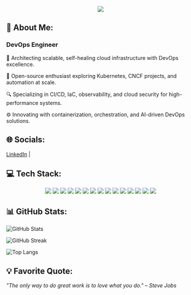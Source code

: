<p align="center">
  <img src="https://readme-typing-svg.demolab.com?font=Fira+Code&pause=1000&color=00FF00&center=true&width=500&lines=👋+Hello...Visionaries!;Tripti+Singh." />
</p>

## 💫 About Me:
### DevOps Engineer  

🚀 Architecting scalable, self-healing cloud infrastructure with DevOps excellence.  

🌱 Open-source enthusiast exploring Kubernetes, CNCF projects, and automation at scale.  

🔍 Specializing in CI/CD, IaC, observability, and cloud security for high-performance systems.  

⚙️ Innovating with containerization, orchestration, and AI-driven DevOps solutions.  

## 🌐 Socials:
[LinkedIn](#) |

## 💻 Tech Stack:
<p align="center">
  <img src="https://img.shields.io/badge/Shell_Script-%2312100E.svg?style=for-the-badge&logo=gnu-bash&logoColor=white" />
  <img src="https://img.shields.io/badge/Python-%2314354C.svg?style=for-the-badge&logo=python&logoColor=white" />
  <img src="https://img.shields.io/badge/AWS-%23FF9900.svg?style=for-the-badge&logo=amazon-aws&logoColor=white" />
  <img src="https://img.shields.io/badge/Jenkins-%23D24939.svg?style=for-the-badge&logo=jenkins&logoColor=white" />
  <img src="https://img.shields.io/badge/GitLab_CI-%23FC6D26.svg?style=for-the-badge&logo=gitlab&logoColor=white" />
  <img src="https://img.shields.io/badge/Git-%23F05032.svg?style=for-the-badge&logo=git&logoColor=white" />
  <img src="https://img.shields.io/badge/GitHub_Actions-%232088FF.svg?style=for-the-badge&logo=github-actions&logoColor=white" />
  <img src="https://img.shields.io/badge/Docker-%230db7ed.svg?style=for-the-badge&logo=docker&logoColor=white" />
  <img src="https://img.shields.io/badge/Gradle-%2302303A.svg?style=for-the-badge&logo=gradle&logoColor=white" />
  <img src="https://img.shields.io/badge/Grafana-%23F46800.svg?style=for-the-badge&logo=grafana&logoColor=white" />
  <img src="https://img.shields.io/badge/Notion-%23000000.svg?style=for-the-badge&logo=notion&logoColor=white" />
  <img src="https://img.shields.io/badge/Kubernetes-%23326CE5.svg?style=for-the-badge&logo=kubernetes&logoColor=white" />
  <img src="https://img.shields.io/badge/Prometheus-%23E6522C.svg?style=for-the-badge&logo=prometheus&logoColor=white" />
  <img src="https://img.shields.io/badge/Terraform-%237B42BC.svg?style=for-the-badge&logo=terraform&logoColor=white" />
  <img src="https://img.shields.io/badge/Ansible-%23EE0000.svg?style=for-the-badge&logo=ansible&logoColor=white" />
</p>


## 📊 GitHub Stats:
![GitHub Stats](https://github-readme-stats.vercel.app/api?username=Trptisingh&show_icons=true&theme=radical)  

![GitHub Streak](https://github-readme-streak-stats.herokuapp.com/?user=Trptisingh&theme=radical)  

![Top Langs](https://github-readme-stats.vercel.app/api/top-langs/?username=Trptisingh&layout=compact&theme=radical)  

## 💡 Favorite Quote:
*"The only way to do great work is to love what you do." – Steve Jobs*  
